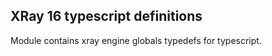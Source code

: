 ## XRay 16 typescript definitions
Module contains xray engine globals typedefs for typescript. <br/>
